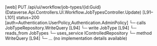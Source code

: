 [web] PUT /api/ui/workflow/job-types/{id:Guid}  (Dataverse.Api.Controllers.UI.Workflow.JobTypesController.Update)  [L91–L101] status=200 [auth=Authentication.UserPolicy,Authentication.AdminPolicy]
  └─ calls JobTypeRepository.WriteQuery [L94]
  └─ write JobType [L94]
    └─ reads_from JobTypes
  └─ uses_service IControlledRepository<JobType>
    └─ method WriteQuery [L94]
      └─ ... (no implementation details available)

